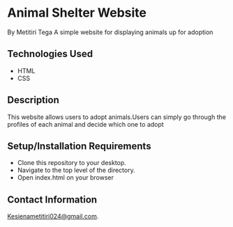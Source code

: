 # Animal Shelter Website
By Metitiri Tega
A simple website for displaying animals up for adoption

## Technologies Used
* HTML
* CSS

## Description
This website allows users to adopt animals.Users can simply 
go through the profiles of each animal and decide which one to adopt

## Setup/Installation Requirements
* Clone this repository to your desktop.
* Navigate to the top level of the directory.
* Open index.html on your browser

## Contact Information
Kesienametitiri024@gmail.com.
